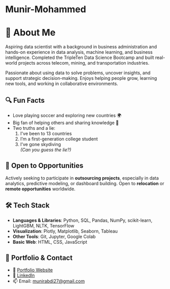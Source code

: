 # Munir-Mohammed
# 👋 About Me

Aspiring data scientist with a background in business administration and hands-on experience in data analysis, machine learning, and business intelligence. Completed the TripleTen Data Science Bootcamp and built real-world projects across telecom, mining, and transportation industries.

Passionate about using data to solve problems, uncover insights, and support strategic decision-making. Enjoys helping people grow, learning new tools, and working in collaborative environments.

## 🔍 Fun Facts

- Love playing soccer and exploring new countries 🌍  
- Big fan of helping others and sharing knowledge 🤝  
- Two truths and a lie:  
  1. I've been to 13 countries  
  2. I’m a first-generation college student  
  3. I’ve gone skydiving  
  *(Can you guess the lie?)*

## 💼 Open to Opportunities

Actively seeking to participate in **outsourcing projects**, especially in data analytics, predictive modeling, or dashboard building. Open to **relocation** or **remote opportunities** worldwide.

## 🛠️ Tech Stack

- **Languages & Libraries**: Python, SQL, Pandas, NumPy, scikit-learn, LightGBM, NLTK, TensorFlow  
- **Visualization**: Plotly, Matplotlib, Seaborn, Tableau  
- **Other Tools**: Git, Jupyter, Google Colab  
- **Basic Web**: HTML, CSS, JavaScript

## 📄 Portfolio & Contact

- 📁 [Portfolio Website](https://github.com/Munir99)  
- 🔗 [LinkedIn](https://www.linkedin.com/in/munir-mohammed/)  
- 📫 Email: munirabdi27@gmail.com 
